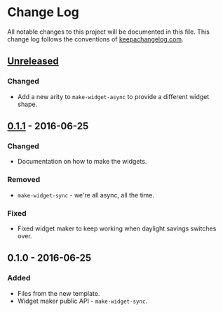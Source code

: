 # Change Log
All notable changes to this project will be documented in this file. This change log follows the conventions of [keepachangelog.com](http://keepachangelog.com/).

## [Unreleased]
### Changed
- Add a new arity to `make-widget-async` to provide a different widget shape.

## [0.1.1] - 2016-06-25
### Changed
- Documentation on how to make the widgets.

### Removed
- `make-widget-sync` - we're all async, all the time.

### Fixed
- Fixed widget maker to keep working when daylight savings switches over.

## 0.1.0 - 2016-06-25
### Added
- Files from the new template.
- Widget maker public API - `make-widget-sync`.

[Unreleased]: https://github.com/your-name/cgain/compare/0.1.1...HEAD
[0.1.1]: https://github.com/your-name/cgain/compare/0.1.0...0.1.1
